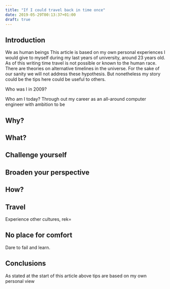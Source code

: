 ```yaml
---
title: "If I could travel back in time once"
date: 2019-05-29T00:13:37+01:00
draft: true
---
```


## Introduction

We as human beings This article is based on my own personal experiences I would give to myself during my last years of university, around 23 years old. As of this writing time travel is not possible or known to the human race. There are theories on alternative timelines in the universe. For the sake of our sanity we will not address these hypothesis. But nonetheless my story could be the tips here could be useful to others.

Who was I in 2009?

Who am I today?
Through out my career as an all-around computer engineer with ambition to be 

## Why?

## What?

## Challenge yourself

## Broaden your perspective

## How?

## Travel

Experience other cultures, rek=

## No place for comfort

Dare to fail and learn.

## Conclusions

As stated at the start of this article above tips are based on my own personal view
